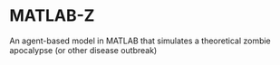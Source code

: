 # MATLAB-Z
An agent-based model in MATLAB that simulates a theoretical zombie apocalypse (or other disease outbreak)
